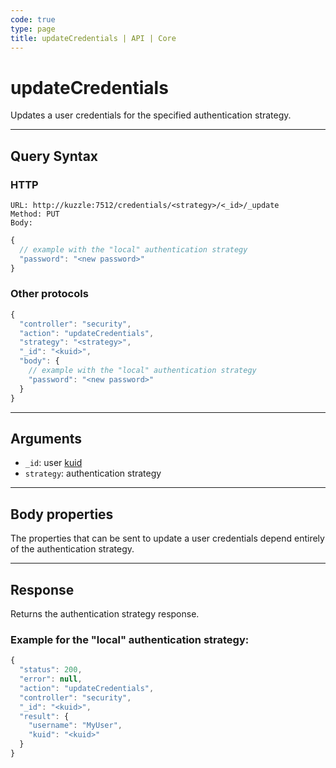 ```yaml
---
code: true
type: page
title: updateCredentials | API | Core
---
```


# updateCredentials



Updates a user credentials for the specified authentication strategy.

---

## Query Syntax

### HTTP

```http
URL: http://kuzzle:7512/credentials/<strategy>/<_id>/_update
Method: PUT
Body:
```

```js
{
  // example with the "local" authentication strategy
  "password": "<new password>"
}
```

### Other protocols

```js
{
  "controller": "security",
  "action": "updateCredentials",
  "strategy": "<strategy>",
  "_id": "<kuid>",
  "body": {
    // example with the "local" authentication strategy
    "password": "<new password>"
  }
}
```

---

## Arguments

- `_id`: user [kuid](/core/2/guides/main-concepts/authentication#kuzzle-user-identifier-kuid)
- `strategy`: authentication strategy

---

## Body properties

The properties that can be sent to update a user credentials depend entirely of the authentication strategy.

---

## Response

Returns the authentication strategy response.

### Example for the "local" authentication strategy:

```js
{
  "status": 200,
  "error": null,
  "action": "updateCredentials",
  "controller": "security",
  "_id": "<kuid>",
  "result": {
    "username": "MyUser",
    "kuid": "<kuid>"
  }
}
```
